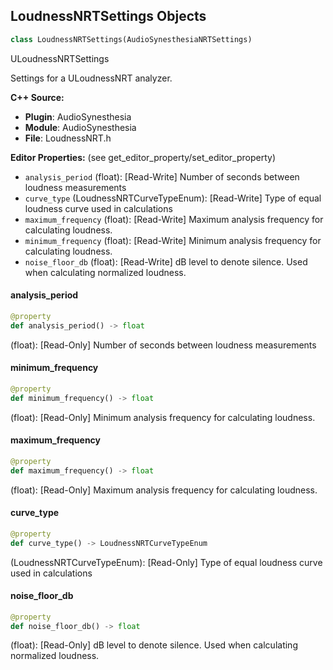 ## LoudnessNRTSettings Objects

```python
class LoudnessNRTSettings(AudioSynesthesiaNRTSettings)
```

ULoudnessNRTSettings

Settings for a ULoudnessNRT analyzer.

**C++ Source:**

- **Plugin**: AudioSynesthesia
- **Module**: AudioSynesthesia
- **File**: LoudnessNRT.h

**Editor Properties:** (see get_editor_property/set_editor_property)

- ``analysis_period`` (float):  [Read-Write] Number of seconds between loudness measurements
- ``curve_type`` (LoudnessNRTCurveTypeEnum):  [Read-Write] Type of equal loudness curve used in calculations
- ``maximum_frequency`` (float):  [Read-Write] Maximum analysis frequency for calculating loudness.
- ``minimum_frequency`` (float):  [Read-Write] Minimum analysis frequency for calculating loudness.
- ``noise_floor_db`` (float):  [Read-Write] dB level to denote silence.  Used when calculating normalized loudness.

<a id="unreal.LoudnessNRTSettings.analysis_period"></a>

#### analysis_period

```python
@property
def analysis_period() -> float
```

(float):  [Read-Only] Number of seconds between loudness measurements

<a id="unreal.LoudnessNRTSettings.minimum_frequency"></a>

#### minimum_frequency

```python
@property
def minimum_frequency() -> float
```

(float):  [Read-Only] Minimum analysis frequency for calculating loudness.

<a id="unreal.LoudnessNRTSettings.maximum_frequency"></a>

#### maximum_frequency

```python
@property
def maximum_frequency() -> float
```

(float):  [Read-Only] Maximum analysis frequency for calculating loudness.

<a id="unreal.LoudnessNRTSettings.curve_type"></a>

#### curve_type

```python
@property
def curve_type() -> LoudnessNRTCurveTypeEnum
```

(LoudnessNRTCurveTypeEnum):  [Read-Only] Type of equal loudness curve used in calculations

<a id="unreal.LoudnessNRTSettings.noise_floor_db"></a>

#### noise_floor_db

```python
@property
def noise_floor_db() -> float
```

(float):  [Read-Only] dB level to denote silence.  Used when calculating normalized loudness.

<a id="unreal.LoudnessNRT"></a>